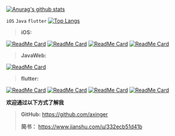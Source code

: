 [![Anurag's github stats](https://github-readme-stats.vercel.app/api?username=axinger&show_icons=true&theme=cobalt&title_color=0xFF87CEEB)](https://github.com/anuraghazra/github-readme-stats)

`iOS` `Java` `flutter`
[![Top Langs](https://github-readme-stats.vercel.app/api/top-langs/?username=axinger&layout=compact)](https://github.com/axinger/axinger.git)


> **iOS:** 

[![ReadMe Card](https://github-readme-stats.vercel.app/api/pin/?username=axinger&repo=AXiOSKit)](https://github.com/axinger/AXiOSKit.git)
[![ReadMe Card](https://github-readme-stats.vercel.app/api/pin/?username=axinger&repo=AXFoundation)](https://github.com/axinger/AXFoundation.git)
[![ReadMe Card](https://github-readme-stats.vercel.app/api/pin/?username=axinger&repo=AXSwiftKit)](https://github.com/axinger/AXSwiftKit.git)
[![ReadMe Card](https://github-readme-stats.vercel.app/api/pin/?username=axinger&repo=AXmacOSDemo)](https://github.com/axinger/AXmacOSDemo.git)


> **JavaWeb:** 

[![ReadMe Card](https://github-readme-stats.vercel.app/api/pin/?username=axinger&repo=SpringBootDemo)](https://github.com/axinger/SpringBootDemo.git)


> **flutter:** 

[![ReadMe Card](https://github-readme-stats.vercel.app/api/pin/?username=axinger&repo=ax_flutter_demo)](https://github.com/axinger/ax_flutter_demo.git)
[![ReadMe Card](https://github-readme-stats.vercel.app/api/pin/?username=axinger&repo=ax_flutter_util)](https://github.com/axinger/ax_flutter_util.git)
[![ReadMe Card](https://github-readme-stats.vercel.app/api/pin/?username=axinger&repo=ax_flutter_plugin)](https://github.com/axinger/ax_flutter_plugin.git)
[![ReadMe Card](https://github-readme-stats.vercel.app/api/pin/?username=axinger&repo=ax_flutter_toast)](https://github.com/axinger/ax_flutter_toast.git)



**欢迎通过以下方式了解我**
> **GitHub:** https://github.com/axinger
>
> **简书：** https://www.jianshu.com/u/332ecb51d41b

<!--


<img src="https://raw.githubusercontent.com/axinger/picture/main/icon_orange.png" />

**axinger/axinger** is a ✨ _special_ ✨ repository because its `README.md` (this file) appears on your GitHub profile.

Here are some ideas to get you started:

- 🔭 I’m currently working on ...
- 🌱 I’m currently learning ...
- 👯 I’m looking to collaborate on ...
- 🤔 I’m looking for help with ...
- 💬 Ask me about ...
- 📫 How to reach me: ...
- 😄 Pronouns: ...
- ⚡ Fun fact: ...
-->
